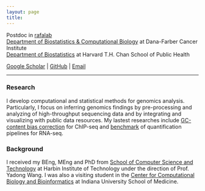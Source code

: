 ```yaml
---
layout: page
title: 
---
```


Postdoc in [rafalab](http://rafalab.github.io) <br>
[Department of Biostatistics & Computational Biology](http://bcb.dfci.harvard.edu)
at Dana-Farber Cancer Institute <br>
[Department of Biostatistics](https://www.hsph.harvard.edu/biostatistics)
at Harvard T.H. Chan School of Public Health

[Google Scholar](https://scholar.google.com/citations?user=T7QIObwAAAAJ) |
[GitHub](https://github.com/tengmx) |
[Email](mailto:mxteng@jimmy.harvard.edu)

---

### Research

I develop computational and statistical methods for genomics analysis.
Particularly, I focus on inferring genomics findings by pre-processing 
and analyzing of high-throughput sequencing data and by integrating and 
visualizing with public data resources. My lastest researches include 
[GC-content bias correction](http://biorxiv.org/content/early/2016/12/01/090704)
for ChIP-seq and 
[benchmark](https://genomebiology.biomedcentral.com/articles/10.1186/s13059-016-0940-1)
of quantification
pipelines for RNA-seq.


### Background

I received my BEng, MEng and PhD from 
[School of Computer Science and Technology](http://encs.hit.edu.cn/)
at Harbin Institute of Technology
under the direction of Prof. Yadong Wang. I was also a visiting student in the
[Center for Computational Biology and Bioinformatics](http://www.compbio.iupui.edu)
at Indiana University School of Medicine.
